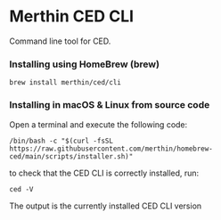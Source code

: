 # Merthin CED CLI

Command line tool for CED.


### Installing using HomeBrew (brew)

```
brew install merthin/ced/cli
```

### Installing in macOS & Linux from source code

Open a terminal and execute the following code:

```
/bin/bash -c "$(curl -fsSL https://raw.githubusercontent.com/merthin/homebrew-ced/main/scripts/installer.sh)"
```

to check that the CED CLI is correctly installed, run:

```
ced -V
```

The output is the currently installed CED CLI version
